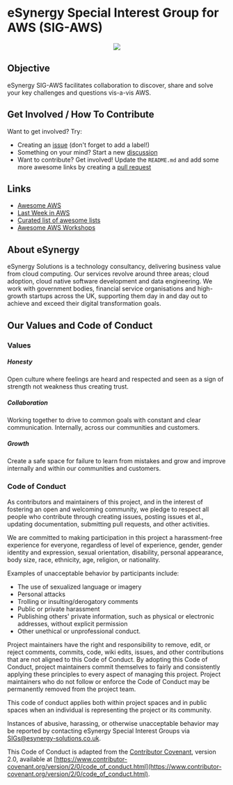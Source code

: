 

# eSynergy Special Interest Group for AWS (SIG-AWS)

<p align="center">
  <img src="https://raw.githubusercontent.com/donnemartin/data-science-ipython-notebooks/master/images/aws.png">
</p>

## Objective

eSynergy SIG-AWS facilitates collaboration to discover, share and solve your key challenges and questions vis-a-vis AWS.

## Get Involved / How To Contribute

Want to get involved? Try:

- Creating an [issue](https://github.com/eSynergy-Solutions/sig-aws/issues) (don't forget to add a label!)
- Something on your mind? Start a new [discussion](https://github.com/eSynergy-Solutions/sig-aws/discussions)
- Want to contribute? Get involved! Update the `README.md` and add some more awesome links by creating a [pull request](https://github.com/eSynergy-Solutions/sig-aws/pulls)

## Links
- [Awesome AWS](https://github.com/donnemartin/awesome-aws)
- [Last Week in AWS](https://www.lastweekinaws.com/)
- [Curated list of awesome lists](https://project-awesome.org/donnemartin/awesome-aws)
- [Awesome AWS Workshops](https://awesome-aws-workshops.com/)

## About eSynergy

eSynergy Solutions is a technology consultancy, delivering business value from cloud computing.  Our services revolve around three areas; cloud adoption, cloud native software development and data engineering. We work with government bodies, financial service organisations and high-growth startups across the UK, supporting them day in and day out to achieve and exceed their digital transformation goals.

## Our Values and Code of Conduct

### Values

##### Honesty
Open culture where feelings are heard and respected and seen as a sign of strength not weakness thus creating trust.

##### Collaboration
Working together to drive to common goals with constant and clear communication. Internally, across our communities and customers.

##### Growth
Create a safe space for failure to learn from mistakes and grow and improve internally and within our communities and customers.

### Code of Conduct

As contributors and maintainers of this project, and in the interest of fostering an open and welcoming community, we pledge to respect all people who contribute through creating issues, posting issues et al., updating documentation, submitting pull requests, and other activities.

We are committed to making participation in this project a harassment-free experience for everyone, regardless of level of experience, gender, gender identity and expression, sexual orientation, disability, personal appearance, body size, race, ethnicity, age, religion, or nationality.

Examples of unacceptable behavior by participants include:

* The use of sexualized language or imagery
* Personal attacks
* Trolling or insulting/derogatory comments
* Public or private harassment
* Publishing others' private information, such as physical or electronic addresses,
 without explicit permission
* Other unethical or unprofessional conduct.

Project maintainers have the right and responsibility to remove, edit, or reject comments, commits, code, wiki edits, issues, and other contributions that are not aligned to this Code of Conduct. By adopting this Code of Conduct, project maintainers commit themselves to fairly and consistently applying these principles to every aspect of managing this project. Project maintainers who do not follow or enforce the Code of Conduct may be permanently removed from the project team.

This code of conduct applies both within project spaces and in public spaces when an individual is representing the project or its community.

Instances of abusive, harassing, or otherwise unacceptable behavior may be reported by contacting eSynergy Special Interest Groups via <SIGs@esynergy-solutions.co.uk>.

This Code of Conduct is adapted from the [Contributor Covenant](https://www.contributor-covenant.org/), version 2.0, available at [https://www.contributor-covenant.org/version/2/0/code_of_conduct.html](https://www.contributor-covenant.org/version/2/0/code_of_conduct.html).

